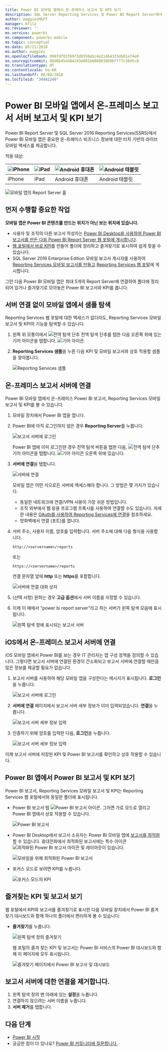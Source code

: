 ```yaml
---
title: Power BI 모바일 앱에서 온-프레미스 보고서 및 KPI 보기
description: SQL Server Reporting Services 및 Power BI Report Server에서 Power BI 모바일 앱은 온-프레미스 비즈니스 정보에 대한 터치 기반 라이브 모바일 액세스를 제공합니다.
author: maggiesMSFT
manager: kfile
ms.reviewer: ''
ms.service: powerbi
ms.component: powerbi-mobile
ms.topic: conceptual
ms.date: 05/21/2018
ms.author: maggies
ms.openlocfilehash: 999fdf0376973d6550a5c4e214b4315db01e74e0
ms.sourcegitcommit: 80d6b45eb84243e801b60b9038b9bff77c30d5c8
ms.translationtype: HT
ms.contentlocale: ko-KR
ms.lasthandoff: 06/04/2018
ms.locfileid: "34482248"
---
```

# <a name="view-on-premises-report-server-reports-and-kpis-in-the-power-bi-mobile-apps"></a>Power BI 모바일 앱에서 온-프레미스 보고서 서버 보고서 및 KPI 보기

Power BI Report Server 및 SQL Server 2016 Reporting Services(SSRS)에서 Power BI 모바일 앱은 중요한 온-프레미스 비즈니스 정보에 대한 터치 기반의 라이브 모바일 액세스를 제공합니다.

적용 대상:

| ![iPhone](media/mobile-app-ssrs-kpis-mobile-on-premises-reports/iphone-logo-50-px.png) | ![iPad](media/mobile-app-ssrs-kpis-mobile-on-premises-reports/ipad-logo-50-px.png) | ![Android 휴대폰](media/mobile-app-ssrs-kpis-mobile-on-premises-reports/android-phone-logo-50-px.png) | ![Android 태블릿](media/mobile-app-ssrs-kpis-mobile-on-premises-reports/android-tablet-logo-50-px.png) |
|:--- |:--- |:--- |:--- |
| iPhone |iPad |Android 휴대폰 |Android 태블릿 |


![모바일 앱의 Report Server 홈](media/mobile-app-ssrs-kpis-mobile-on-premises-reports/power-bi-ipad-pbi-report-server-home.png)

## <a name="first-things-first"></a>먼저 수행할 중요한 작업
**모바일 앱은 Power BI 콘텐츠를 만드는 위치가 아닌 보는 위치에 있습니다.**

* 사용자 및 조직의 다른 보고서 작성자는 [Power BI Desktop을 사용하여 Power BI 보고서를 만든 다음 Power BI Report Server 웹 포털에 게시합니다](report-server/quickstart-create-powerbi-report.md). 
* [웹 포털에서 바로 KPI](https://docs.microsoft.com/sql/reporting-services/working-with-kpis-in-reporting-services)를 만들어 폴더에 정리하고 즐겨찾기로 표시하여 쉽게 찾을 수 있습니다. 
* SQL Server 2016 Enterprise Edition 모바일 보고서 게시자를 사용하여 [Reporting Services 모바일 보고서를 만들고](https://docs.microsoft.com/sql/reporting-services/mobile-reports/create-mobile-reports-with-sql-server-mobile-report-publisher) [Reporting Services 웹 포털](https://docs.microsoft.com/sql/reporting-services/web-portal-ssrs-native-mode)에 게시합니다.  

그런 다음 Power BI 모바일 앱은 최대 5개의 Report Server에 연결하여 폴더에 정리되어 있거나 즐겨찾기로 모아놓은 Power BI 보고서와 KPI를 봅니다. 

## <a name="explore-samples-in-the-mobile-apps-without-a-server-connection"></a>서버 연결 없이 모바일 앱에서 샘플 탐색
Reporting Services 웹 포털에 대한 액세스가 없더라도, Reporting Services 모바일 보고서 및 KPI의 기능을 탐색할 수 있습니다. 

1. 왼쪽 위 모퉁이에서 ![전역 탐색 단추](media/mobile-app-ssrs-kpis-mobile-on-premises-reports/power-bi-iphone-global-nav-button.png) 전역 탐색 단추를 탭한 다음 오른쪽 위에 있는 기어 아이콘을 탭합니다. ![기어 아이콘](media/mobile-app-ssrs-kpis-mobile-on-premises-reports/power-bi-ios-settings-icon.png).
2. **Reporting Services 샘플**을 누른 다음 KPI 및 모바일 보고서와 상호 작용할 샘플을 찾아봅니다.
   
   ![Reporting Services 샘플](media/mobile-app-ssrs-kpis-mobile-on-premises-reports/power-bi-iphone-ssrs-samples.png)

## <a name="connect-to-an-on-premises-report-server"></a>온-프레미스 보고서 서버에 연결
Power BI 모바일 앱에서 온-프레미스 Power BI 보고서, Reporting Services 모바일 보고서 및 KPI를 볼 수 있습니다. 

1. 모바일 장치에서 Power BI 앱을 엽니다.
2. Power BI에 아직 로그인하지 않은 경우 **Reporting Server**를 누릅니다.
   
   ![보고서 서버에 로그인](media/mobile-app-ssrs-kpis-mobile-on-premises-reports/power-bi-connect-to-rs-login.png)
   
   Power BI 앱에 이미 로그인한 경우 전역 탐색 버튼을 탭한 다음, ![전역 탐색 단추](media/mobile-app-ssrs-kpis-mobile-on-premises-reports/power-bi-iphone-global-nav-button.png)기어 아이콘을 탭합니다. ![기어 아이콘](media/mobile-app-ssrs-kpis-mobile-on-premises-reports/power-bi-ios-settings-icon.png) 오른쪽 위에 있습니다.
3. **서버에 연결**을 탭합니다.
   
    ![서버에 연결](media/mobile-app-ssrs-kpis-mobile-on-premises-reports/power-bi-android-server-sign-in.png)

     모바일 앱은 어떤 식으로든 서버에 액세스해야 합니다. 그 방법은 몇 가지가 있습니다.

    - 동일한 네트워크에 연결/VPN 사용이 가장 쉬운 방법입니다.
    - 조직 외부에서 웹 응용 프로그램 프록시를 사용하여 연결할 수도 있습니다. 자세한 내용은 [OAuth를 사용하여 Reporting Services에 연결](mobile-oauth-ssrs.md)을 참조하세요. 
    - 방화벽에서 연결 (포트)를 엽니다.

1. 서버 주소, 사용자 이름, 암호를 입력합니다. 서버 주소에 대해 다음 형식을 사용합니다.
   
     `http://<servername>/reports`
   
     또는
   
     `https://<servername>/reports`
   
   연결 문자열 앞에 **http** 또는 **https**를 포함합니다.
   
    ![서버에 연결 대화 상자](media/mobile-app-ssrs-kpis-mobile-on-premises-reports/power-bi-ios-connect-to-server-dialog.png)
5. (선택 사항) 원하는 경우 **고급 옵션**에서 서버 이름을 지정할 수 있습니다.
6. 이제 이 예에서 "power bi report server"라고 하는 서버가 왼쪽 탐색 모음에 표시됩니다.
   
   ![왼쪽 탐색 창에 표시되는 보고서 서버](media/mobile-app-ssrs-kpis-mobile-on-premises-reports/power-bi-iphone-left-nav-report-server.png)

## <a name="connect-to-an-on-premises-report-server-in-ios"></a>iOS에서 온-프레미스 보고서 서버에 연결

iOS 모바일 앱에서 Power BI를 보는 경우 IT 관리자는 앱 구성 정책을 정의할 수 있습니다. 그렇다면 보고서 서버에 연결된 환경이 간소화되고 보고서 서버에 연결할 때만큼 많은 정보를 제공할 필요가 없습니다. 

1. 보고서 서버를 사용하여 해당 모바일 앱을 구성한다는 메시지가 표시됩니다. **로그인**을 누릅니다.

    ![보고서 서버에 로그인](media/mobile-app-ssrs-kpis-mobile-on-premises-reports/power-bi-config-server-sign-in.png)

2.  **서버에 연결** 페이지에서 보고서 서버 세부 정보가 이미 입력되었습니다. **연결**을 누릅니다.

    ![보고서 서버 세부 정보 입력](media/mobile-app-ssrs-kpis-mobile-on-premises-reports/power-bi-ios-remote-configure-connect-server.png)

3. 인증하기 위해 암호를 입력한 다음, **로그인**을 누릅니다. 

    ![보고서 서버 세부 정보 입력](media/mobile-app-ssrs-kpis-mobile-on-premises-reports/power-bi-config-server-address.png)

이제 보고서 서버에 저장된 KPI 및 Power BI 보고서를 확인하고 상호 작용할 수 있습니다.

## <a name="view-power-bi-reports-and-kpis-in-the-power-bi-app"></a>Power BI 앱에서 Power BI 보고서 및 KPI 보기
Power BI 보고서, Reporting Services 모바일 보고서 및 KPI는 Reporting Services 웹 포털에서와 동일한 폴더에 표시됩니다. 

* Power BI 보고서 탭 ![Power BI 보고서 아이콘](media/mobile-app-ssrs-kpis-mobile-on-premises-reports/power-bi-rs-mobile-report-icon.png). 그러면 가로 모드로 열리고 Power BI 앱에서 상호 작용할 수 있습니다.
  
    ![Power BI 보고서](media/mobile-app-ssrs-kpis-mobile-on-premises-reports/power-bi-iphone-report-server-report.png)
* Power BI Desktop에서 보고서 소유자는 Power BI 모바일 앱에 [보고서를 최적화](desktop-create-phone-report.md)할 수 있습니다. 휴대전화에서 최적화된 보고서에는 특수 아이콘 ![최적화된 Power BI 보고서 아이콘](media/mobile-app-ssrs-kpis-mobile-on-premises-reports/power-bi-rs-mobile-optimized-icon.png) 및 레이아웃이 있습니다.
  
    ![모바일을 위해 최적화된 Power BI 보고서](media/mobile-app-ssrs-kpis-mobile-on-premises-reports/power-bi-rs-mobile-optimized-report.png)
* 포커스 모드로 보려면 KPI를 누릅니다.
  
    ![포커스 모드의 KPI](media/mobile-app-ssrs-kpis-mobile-on-premises-reports/pbi_ipad_ssmrp_tile.png)

## <a name="view-your-favorite-kpis-and-reports"></a>즐겨찾는 KPI 및 보고서 보기
웹 포털에서 KPI와 보고서를 즐겨찾기로 표시한 다음 모바일 장치에서 Power BI 즐겨찾기 대시보드와 함께 하나의 폴더에서 편리하게 볼 수 있습니다.

* **즐겨찾기**를 누릅니다.
  
   ![왼쪽 탐색 창의 즐겨찾기](media/mobile-app-ssrs-kpis-mobile-on-premises-reports/power-bi-ipad-faves-pbi-report-server-update.png)
  
   웹 포털의 즐겨 찾는 KPI 및 보고서는 Power BI 서비스의 Power BI 대시보드와 함께 이 페이지에 모두 표시됩니다.
  
   ![즐겨찾기 페이지에서 Power BI 보고서 및 대시보드](media/mobile-app-ssrs-kpis-mobile-on-premises-reports/power-bi-ipad-favorites.png)

## <a name="remove-a-connection-to-a-report-server"></a>보고서 서버에 대한 연결을 제거합니다.
1. 왼쪽 탐색 창의 맨 아래에 있는 **설정**을 누릅니다.
2. 연결하지 않으려는 서버 이름을 누릅니다.
3. **서버 제거**를 탭합니다.

## <a name="next-steps"></a>다음 단계
* [Power BI 시작](service-get-started.md)  
* 궁금한 점이 더 있나요? [Power BI 커뮤니티에 질문합니다.](http://community.powerbi.com/)

